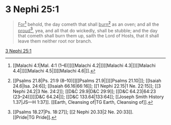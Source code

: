 # 3 Nephi 25:1

> <u>For</u>[^a] behold, the day cometh that shall <u>burn</u>[^b] as an oven; and all the <u>proud</u>[^c], yea, and all that do wickedly, shall be stubble; and the day that cometh shall burn them up, saith the Lord of Hosts, that it shall leave them neither root nor branch.

[3 Nephi 25:1](https://www.churchofjesuschrist.org/study/scriptures/bofm/3-ne/25?lang=eng&id=p1#p1)


[^a]: [[Malachi 4.1|Mal. 4:1 (1–6)]][[Malachi 4.2|]][[Malachi 4.3|]][[Malachi 4.4|]][[Malachi 4.5|]][[Malachi 4.6|]].  
[^b]: [[Psalms 21.8|Ps. 21:9 (8–10)]][[Psalms 21.9|]][[Psalms 21.10|]]; [[Isaiah 24.6|Isa. 24:6]]; [[Isaiah 66.16|66:16]]; [[1 Nephi 22.15|1 Ne. 22:15]]; [[3 Nephi 24.2|3 Ne. 24:2]]; [[D&C 29.9|D&C 29:9]]; [[D&C 64.23|64:23 (23–24)]][[D&C 64.24|]]; [[D&C 133.64|133:64]]; [[Joseph Smith History 1.37|JS—H 1:37]]. [[Earth, Cleansing of|TG Earth, Cleansing of]].  
[^c]: [[Psalms 18.27|Ps. 18:27]]; [[2 Nephi 20.33|2 Ne. 20:33]]. [[Pride|TG Pride]].  

